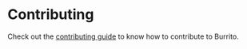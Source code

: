 # Contributing

Check out the [contributing guide](https://docs.burrito.tf/contributing/) to know how to contribute to Burrito.
